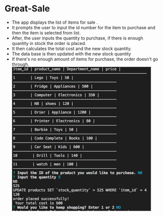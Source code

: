 # Great-Sale

* The app displays the list of items for sale .
* It prompts the user to input the id number for the item to purchase and then the item is selected from list.
* After, the user inputs the quantity to purchase, if there is enough quantity in stock the order is placed.
* It then calculates the total cost and the new stock quantity.
* The data base is then updated with the new stock quantity
* If there's no enough amount of items for purchase, the order doesn't go through.
![screenshot of the working app showing it's functionality](Screen_shot2.png)

